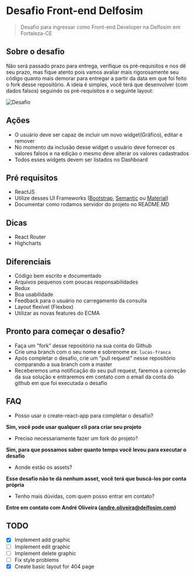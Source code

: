 # Desafio Front-end Delfosim
> Desafio para ingressar como Front-end Developer na Delfosim em Fortaleza-CE

## Sobre o desafio
Não será passado prazo para entrega, verifique os pré-requisitos e nos dê seu prazo, mas fique atento pois vamos avaliar mais rigorosamente seu código quanto mais demorar para entregar a partir da data em que foi feito o fork desse repositório. A ideia é simples, você terá que desenvolver (com dados falsos) seguindo os pré-requisitos e o seguinte layout:

![Desafio](images/tela-01.png?raw=true "Desafio")

## Ações
- O usuário deve ser capaz de incluir um novo widget(Gráfico), editar e remover
- No momento da inclusão desse widget o usuário deve fornecer os valores falsos e na edição o mesmo deve alterar os valores cadastrados
- Todos esses widgets devem ser listados no Dashboard


## Pré requisitos
- ReactJS
- Utilize desses UI Frameworks ([Bootstrap](https://react-bootstrap.github.io/), [Semantic](https://react.semantic-ui.com/) ou [Material](https://material-ui.com/pt/))
- Documentar como rodamos servidor do projeto no README.MD

## Dicas
- React Router
- Highcharts

## Diferenciais
- Código bem escrito e documentado
- Arquivos pequenos com poucas responsabilidades
- Redux
- Boa usabilidade
- Feedback para o usuário no carregamento da consulta
- Layout flexível (Flexbox)
- Utilizar as novas features do ECMA

## Pronto para começar o desafio?
- Faça um "fork" desse repositório na sua conta do Github
- Crie uma branch com o seu nome e sobrenome ex: ```lucas-franca```
- Após completar o desafio, crie um "pull request" nesse repositório comparando a sua branch com a master
- Receberemos uma notificação do seu pull request, faremos a correção da sua solução e entraremos em contato com o email da conta do github em que foi executada o desafio

## FAQ
- Posso usar o create-react-app para completar o desafio?

**Sim, você pode usar qualquer cli para criar seu projeto**

- Preciso necessariamente fazer um fork do projeto?

**Sim, para que possamos saber quanto tempo você levou para executar o desafio**

- Aonde estão os assets?

**Esse desafio não te dá nenhum asset, você terá que buscá-los por conta própria**

- Tenho mais dúvidas, com quem posso entrar em contato?

**Entre em contato com André Oliveira (andre.oliveira@delfosim.com)**

## TODO

- [x] Implement add graphic
- [ ] Implement edit graphic
- [ ] Implement delete graphic
- [ ] Fix style problems
- [x] Create basic layout for 404 page
